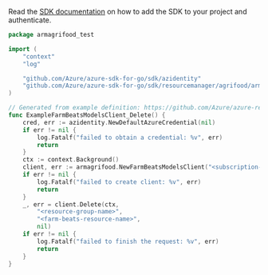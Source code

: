 Read the [SDK documentation](https://github.com/Azure/azure-sdk-for-go/blob/sdk%2Fresourcemanager%2Fagrifood%2Farmagrifood%2Fv0.5.0/sdk/resourcemanager/agrifood/armagrifood/README.md) on how to add the SDK to your project and authenticate.

```go
package armagrifood_test

import (
	"context"
	"log"

	"github.com/Azure/azure-sdk-for-go/sdk/azidentity"
	"github.com/Azure/azure-sdk-for-go/sdk/resourcemanager/agrifood/armagrifood"
)

// Generated from example definition: https://github.com/Azure/azure-rest-api-specs/tree/main/specification/agrifood/resource-manager/Microsoft.AgFoodPlatform/preview/2020-05-12-preview/examples/FarmBeatsModels_Delete.json
func ExampleFarmBeatsModelsClient_Delete() {
	cred, err := azidentity.NewDefaultAzureCredential(nil)
	if err != nil {
		log.Fatalf("failed to obtain a credential: %v", err)
		return
	}
	ctx := context.Background()
	client, err := armagrifood.NewFarmBeatsModelsClient("<subscription-id>", cred, nil)
	if err != nil {
		log.Fatalf("failed to create client: %v", err)
		return
	}
	_, err = client.Delete(ctx,
		"<resource-group-name>",
		"<farm-beats-resource-name>",
		nil)
	if err != nil {
		log.Fatalf("failed to finish the request: %v", err)
		return
	}
}
```
